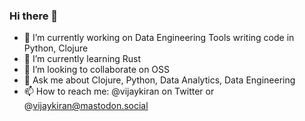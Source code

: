 ### Hi there 👋

- 🔭 I’m currently working on Data Engineering Tools writing code in Python, Clojure
- 🌱 I’m currently learning Rust
- 👯 I’m looking to collaborate on OSS
- 💬 Ask me about Clojure, Python, Data Analytics, Data Engineering
- 📫 How to reach me: @vijaykiran on Twitter or @vijaykiran@mastodon.social
